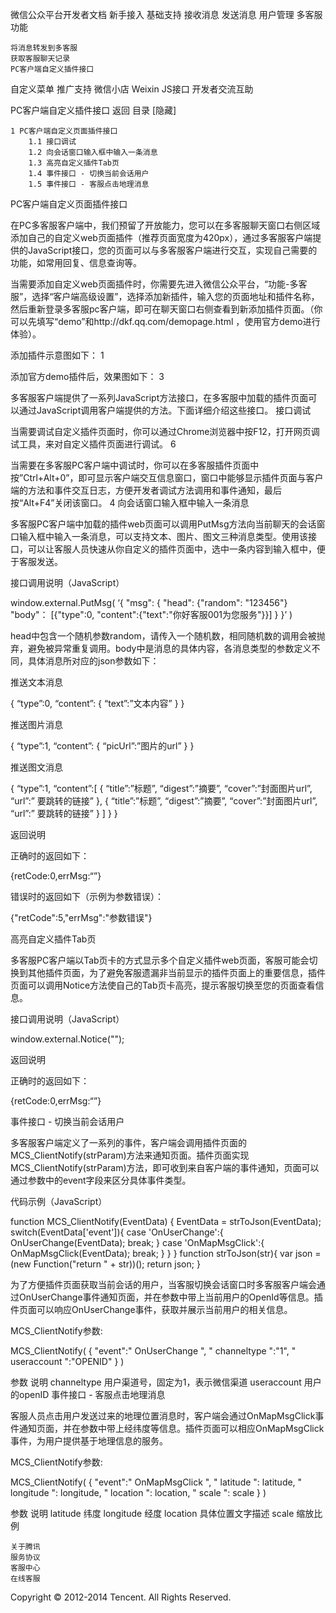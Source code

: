 
微信公众平台开发者文档
新手接入
基础支持
接收消息
发送消息
用户管理
多客服功能

    将消息转发到多客服
    获取客服聊天记录
    PC客户端自定义插件接口

自定义菜单
推广支持
微信小店
Weixin JS接口
开发者交流互助

PC客户端自定义插件接口
返回
目录
[隐藏]

    1 PC客户端自定义页面插件接口
        1.1 接口调试
        1.2 向会话窗口输入框中输入一条消息
        1.3 高亮自定义插件Tab页
        1.4 事件接口 - 切换当前会话用户
        1.5 事件接口 - 客服点击地理消息

PC客户端自定义页面插件接口

在PC多客服客户端中，我们预留了开放能力，您可以在多客服聊天窗口右侧区域添加自己的自定义web页面插件（推荐页面宽度为420px），通过多客服客户端提供的JavaScript接口，您的页面可以与多客服客户端进行交互，实现自己需要的功能，如常用回复、信息查询等。

当需要添加自定义web页面插件时，你需要先进入微信公众平台，“功能-多客服”，选择“客户端高级设置”，选择添加新插件，输入您的页面地址和插件名称，然后重新登录多客服pc客户端，即可在聊天窗口右侧查看到新添加插件页面。（你可以先填写“demo”和http://dkf.qq.com/demopage.html ，使用官方demo进行体验）。

添加插件示意图如下： 1

添加官方demo插件后，效果图如下： 3

多客服客户端提供了一系列JavaScript方法接口，在多客服中加载的插件页面可以通过JavaScript调用客户端提供的方法。下面详细介绍这些接口。
接口调试

当需要调试自定义插件页面时，你可以通过Chrome浏览器中按F12，打开网页调试工具，来对自定义插件页面进行调试。 6

当需要在多客服PC客户端中调试时，你可以在多客服插件页面中按”Ctrl+Alt+0”，即可显示客户端交互信息窗口，窗口中能够显示插件页面与客户端的方法和事件交互日志，方便开发者调试方法调用和事件通知，最后按“Alt+F4”关闭该窗口。 4
向会话窗口输入框中输入一条消息

多客服PC客户端中加载的插件web页面可以调用PutMsg方法向当前聊天的会话窗口输入框中输入一条消息，可以支持文本、图片、图文三种消息类型。使用该接口，可以让客服人员快速从你自定义的插件页面中，选中一条内容到输入框中，便于客服发送。

接口调用说明（JavaScript）

window.external.PutMsg(
    ‘{
      "msg":
         {
            "head": {"random": "123456"}
            "body"： [{"type":0, "content":{"text":"你好客服001为您服务"}}]
        }
    }’
)

head中包含一个随机参数random，请传入一个随机数，相同随机数的调用会被抛弃，避免被异常重复调用。body中是消息的具体内容，各消息类型的参数定义不同，具体消息所对应的json参数如下：

推送文本消息

{
    “type”:0,
    “content”:
    {
        “text”:”文本内容”
    }
}

推送图片消息

{
    “type”:1,
    “content”:
    {
        “picUrl”:”图片的url”
    }
}

推送图文消息

{
    “type”:1,
    “content”:[
         {
             “title”:”标题”,
             “digest”:”摘要”,
             “cover”:”封面图片url”,
             “url”:” 要跳转的链接”
         },
         {
             “title”:”标题”,
             “digest”:”摘要”,
             “cover”:”封面图片url”,
             “url”:” 要跳转的链接”
           }
         ]
    }
}

返回说明

正确时的返回如下：

{retCode:0,errMsg:“”}

错误时的返回如下（示例为参数错误）：

{"retCode":5,"errMsg":"参数错误"}

高亮自定义插件Tab页

多客服PC客户端以Tab页卡的方式显示多个自定义插件web页面，客服可能会切换到其他插件页面，为了避免客服遗漏非当前显示的插件页面上的重要信息，插件页面可以调用Notice方法使自己的Tab页卡高亮，提示客服切换至您的页面查看信息。

接口调用说明（JavaScript）

window.external.Notice("");

返回说明

正确时的返回如下：

{retCode:0,errMsg:“”}

事件接口 - 切换当前会话用户

多客服客户端定义了一系列的事件，客户端会调用插件页面的MCS_ClientNotify(strParam)方法来通知页面。插件页面实现MCS_ClientNotify(strParam)方法，即可收到来自客户端的事件通知，页面可以通过参数中的event字段来区分具体事件类型。

代码示例（JavaScript）

function MCS_ClientNotify(EventData) {
    EventData = strToJson(EventData);
    switch(EventData['event']){
        case 'OnUserChange':{
            OnUserChange(EventData);
            break;
        }
        case 'OnMapMsgClick':{
            OnMapMsgClick(EventData);
            break;
        }
    }
}
function strToJson(str){
	var json = (new Function("return " + str))();
	return json;
}

为了方便插件页面获取当前会话的用户，当客服切换会话窗口时多客服客户端会通过OnUserChange事件通知页面，并在参数中带上当前用户的OpenId等信息。插件页面可以响应OnUserChange事件，获取并展示当前用户的相关信息。

MCS_ClientNotify参数:

MCS_ClientNotify(
   {
  "event":" OnUserChange ",
  " channeltype ":"1",
  " useraccount ":"OPENID"
  }
)

参数 	说明
channeltype 	用户渠道号，固定为1，表示微信渠道
useraccount 	用户的openID
事件接口 - 客服点击地理消息

客服人员点击用户发送过来的地理位置消息时，客户端会通过OnMapMsgClick事件通知页面，并在参数中带上经纬度等信息。插件页面可以相应OnMapMsgClick事件，为用户提供基于地理信息的服务。

MCS_ClientNotify参数:

MCS_ClientNotify(
   {
  "event":" OnMapMsgClick ",
  " latitude ": latitude,
  " longitude ": longitude,
  " location ": location,
  " scale ": scale
  }
)

参数 	说明
latitude 	纬度
longitude 	经度
location 	具体位置文字描述
scale 	缩放比例

    关于腾讯
    服务协议
    客服中心
    在线客服

Copyright © 2012-2014 Tencent. All Rights Reserved.




